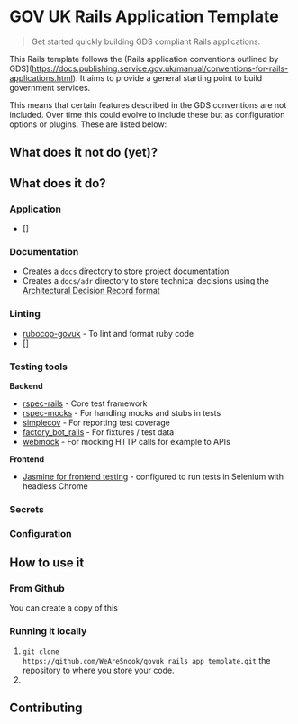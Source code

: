 # GOV UK Rails Application Template

> Get started quickly building GDS compliant Rails applications.

This Rails template follows the (Rails application conventions outlined by GDS](https://docs.publishing.service.gov.uk/manual/conventions-for-rails-applications.html). It aims to provide a general starting point to build government services.

This means that certain features described in the GDS conventions are not included. Over time this could evolve to include these but as configuration options or plugins. These are listed below:

## What does it not do (yet)?

## What does it do?

### Application

- []

### Documentation

- Creates a `docs` directory to store project documentation
- Creates a `docs/adr` directory to store technical decisions using the [Architectural Decision Record format](https://cognitect.com/blog/2011/11/15/documenting-architecture-decisions)

### Linting

- [rubocop-govuk](https://github.com/alphagov/rubocop-govuk) - To lint and format ruby code
- []

### Testing tools

**Backend**

- [rspec-rails](https://github.com/rspec/rspec-rails) - Core test framework
- [rspec-mocks](https://github.com/rspec/rspec-mocks) - For handling mocks and stubs in tests
- [simplecov](https://github.com/colszowka/simplecov) - For reporting test coverage
- [factory_bot_rails](https://github.com/thoughtbot/factory_bot_rails) - For fixtures / test data
- [webmock](https://github.com/bblimke/webmock) - For mocking HTTP calls for example to APIs

**Frontend**

- [Jasmine for frontend testing](https://github.com/jasmine/jasmine-gem) - configured to run tests in Selenium with headless Chrome

### Secrets

### Configuration

## How to use it

### From Github

You can create a copy of this

### Running it locally

1. `git clone https://github.com/WeAreSnook/govuk_rails_app_template.git` the repository to where you store your code.
2.

## Contributing
